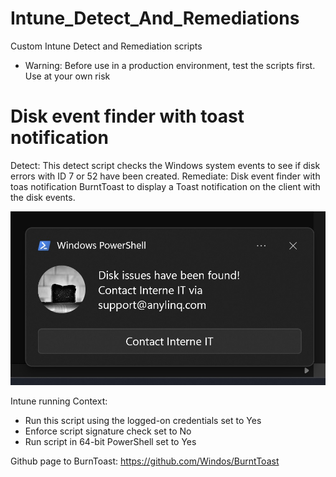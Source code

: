# Intune_Detect_And_Remediations
Custom Intune Detect and Remediation scripts

* Warning: Before use in a production environment, test the scripts first. Use at your own risk

# Disk event finder with toast notification
Detect: This detect script checks the Windows system events to see if disk errors with ID 7 or 52 have been created.
Remediate: Disk event finder with toas notification BurntToast to display a Toast notification on the client with the disk events.

![afbeelding](https://raw.githubusercontent.com/AnyLinQ-B-V/Intune_Detect_And_Remediations/main/assets/Disk_Events_Remediation.jpg)

Intune running Context: 
 - Run this script using the logged-on credentials set to Yes
 - Enforce script signature check set to No
 - Run script in 64-bit PowerShell set to Yes

Github page to BurnToast: https://github.com/Windos/BurntToast

